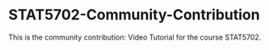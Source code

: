 # STAT5702-Community-Contribution
This is the community contribution: Video Tutorial for the course STAT5702.
